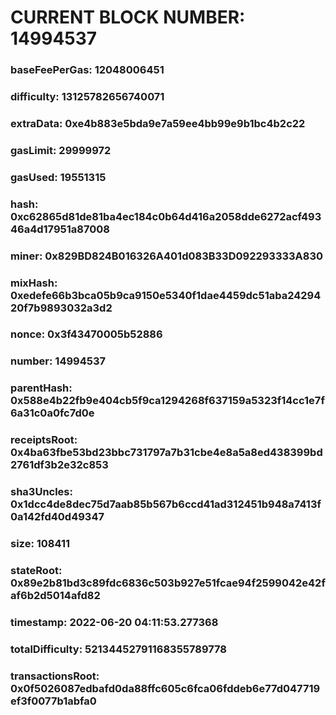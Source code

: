 # CURRENT BLOCK NUMBER: 14994537

### baseFeePerGas: 12048006451
### difficulty: 13125782656740071
### extraData: 0xe4b883e5bda9e7a59ee4bb99e9b1bc4b2c22
### gasLimit: 29999972
### gasUsed: 19551315
### hash: 0xc62865d81de81ba4ec184c0b64d416a2058dde6272acf49346a4d17951a87008
### miner: 0x829BD824B016326A401d083B33D092293333A830
### mixHash: 0xedefe66b3bca05b9ca9150e5340f1dae4459dc51aba2429420f7b9893032a3d2
### nonce: 0x3f43470005b52886
### number: 14994537
### parentHash: 0x588e4b22fb9e404cb5f9ca1294268f637159a5323f14cc1e7f6a31c0a0fc7d0e
### receiptsRoot: 0x4ba63fbe53bd23bbc731797a7b31cbe4e8a5a8ed438399bd2761df3b2e32c853
### sha3Uncles: 0x1dcc4de8dec75d7aab85b567b6ccd41ad312451b948a7413f0a142fd40d49347
### size: 108411
### stateRoot: 0x89e2b81bd3c89fdc6836c503b927e51fcae94f2599042e42faf6b2d5014afd82
### timestamp: 2022-06-20 04:11:53.277368
### totalDifficulty: 52134452791168355789778
### transactionsRoot: 0x0f5026087edbafd0da88ffc605c6fca06fddeb6e77d047719ef3f0077b1abfa0
